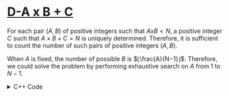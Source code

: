 # [D-A x B + C](https://atcoder.jp/contests/abc179/tasks/abc179_c?lang=en)

For each pair $(A, B)$ of positive integers such that $A x B < N$, a positive integer $C$ such that $A×B+C=N$ is uniquely determined. Therefore, it is sufficient to count the number of such pairs of positive integers $(A, B)$.

When $A$ is fixed, the number of possible $B$ is $⌊\frac{A}{N−1}⌋$. Therefore, we could solve the problem by performing exhaustive search on $A$ from 1 to $N−1$.

<details>
<summary>C++ Code</summary>

```cpp
#include <bits/stdc++.h>

using namespace std;
using ll = long long;

#define fast_IO ios_base::sync_with_stdio(0), cin.tie(NULL);
#define all(x) x.begin(), x.end()

int main()
{
    fast_IO;
    int n, ans = 0;
    cin >> n;
    for(int i = 1; i < n; i++)
        ans += (n-1)/i;
    cout << ans;
    return 0;
}
```
</details>
